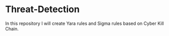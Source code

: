 # Threat-Detection
In this repository I will create Yara rules and Sigma rules based on Cyber Kill Chain.
